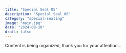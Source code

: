 ```yaml
---
title: "Special Seal 05"
description: "Special Seal 05"
category: "special-sealing"
image: "main.jpg"
date: "2024-08-18"
draft: false
---
```


Content is being organized, thank you for your attention...